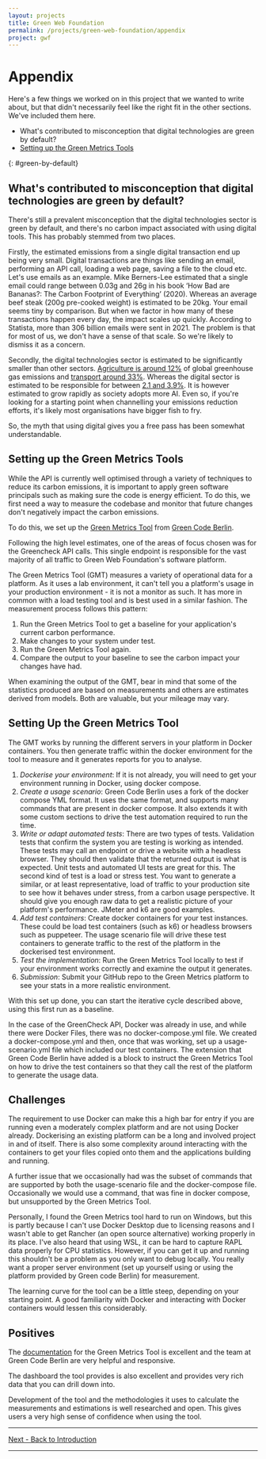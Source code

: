 ```yaml
---
layout: projects
title: Green Web Foundation
permalink: /projects/green-web-foundation/appendix
project: gwf
---
```


# Appendix

Here's a few things we worked on in this project that we wanted to write about, but that didn't necessarily feel like the right fit in the other sections. We've included them here.

- What's contributed to misconception that digital technologies are green by default?
- [Setting up the Green Metrics Tools](#setting-up-the-Green-Metrics-Tools)

{: #green-by-default}
## What's contributed to misconception that digital technologies are green by default?

There's still a prevalent misconception that the digital technologies sector is green by default, and there's no carbon impact associated with using digital tools. This has probably stemmed from two places.

Firstly, the estimated emissions from a single digital transaction end up being very small. Digital transactions are things like sending an email, performing an API call, loading a web page, saving a file to the cloud etc. Let's use emails as an example. Mike Berners-Lee estimated that a single email could range between 0.03g and 26g in his book ‘How Bad are Bananas?: The Carbon Footprint of Everything’ (2020). Whereas an average beef steak (200g pre-cooked weight) is estimated to be 20kg. Your email seems tiny by comparison. But when we factor in how many of these transactions happen every day, the impact scales up quickly. According to Statista, more than 306 billion emails were sent in 2021. The problem is that for most of us, we don't have a sense of that scale. So we're likely to dismiss it as a concern. 

Secondly, the digital technologies sector is estimated to be significantly smaller than other sectors. [Agriculture is around 12%](https://www.statista.com/topics/10348/agriculture-emissions-worldwide/) of global greenhouse gas emissions and [transport around 33%](https://www.iea.org/energy-system/transport). Whereas the digital sector is estimated to be responsible for between [2.1 and 3.9%](https://www.sciencedaily.com/releases/2021/09/210910121715.htm). It is however estimated to grow rapidly as society adopts more AI. Even so, if you're looking for a starting point when channelling your emissions reduction efforts, it's likely most organisations have bigger fish to fry.

So, the myth that using digital gives you a free pass has been somewhat understandable. 

## Setting up the Green Metrics Tools

While the API is currently well optimised through a variety of techniques to reduce its carbon emissions, it is important to apply green software principals such as making sure  the code is energy efficient. To do this, we first need a way to measure the codebase and monitor that future changes don't negatively impact the carbon emissions.

To do this, we set up the [Green Metrics Tool](https://www.green-coding.io/projects/green-metrics-tool/) from [Green Code Berlin](https://www.green-coding.io/).

Following the high level estimates, one of the areas of focus chosen was for the Greencheck API calls. This single endpoint is responsible for the vast majority of all traffic to Green Web Foundation's software platform.

The Green Metrics Tool (GMT) measures a variety of operational data for a platform. As it uses a lab environment, it can't tell you a platform's usage in your production environment - it is not a monitor as such. It has more in common with a load testing tool and is best used in a similar fashion. The measurement process follows this pattern:

1. Run the Green Metrics Tool to get a baseline for your application's current carbon performance.
2. Make changes to your system under test.
3. Run the Green Metrics Tool again.
4. Compare the output to your baseline to see the carbon impact your changes have had.

When examining the output of the GMT, bear in mind that some of the statistics produced are based on measurements and others are estimates derived from models. Both are valuable, but your mileage may vary.

## Setting Up the Green Metrics Tool

The GMT works by running the different servers in your platform in Docker containers. You then generate traffic within the docker environment for the tool to measure and it generates reports for you to analyse.

1. _Dockerise your environment_: If it is not already, you will need to get your environment running in Docker, using docker compose.
2. _Create a usage scenario_: Green Code Berlin uses a fork of the docker compose YML format. It uses the same format, and supports many commands that are present in docker compose. It also extends it with some custom sections to drive the test automation required to run the time.
3. _Write or adapt automated tests_: There are two types of tests. Validation tests that confirm the system you are testing is working as intended. These tests may call an endpoint or drive a website with a headless browser. They should then validate that the returned output is what is expected. Unit tests and automated UI tests are great for this. The second kind of test is a load or stress test. You want to generate a similar, or at least representative, load of traffic to your production site to see how it behaves under stress, from a carbon usage perspective. It should give you enough raw data to get a realistic picture of your platform's performance. JMeter and k6 are good examples.
4. _Add test containers_: Create docker containers for your test instances. These could be load test containers (such as k6) or headless browsers such as puppeteer. The usage scenario file will drive these test containers to generate traffic to the rest of the platform in the dockerised test environment.
5. _Test the implementation_: Run the Green Metrics Tool locally to test if your environment works correctly and examine the output it generates.
6. _Submission_: Submit your GitHub repo to the Green Metrics platform to see your stats in a more realistic environment.

With this set up done, you can start the iterative cycle described above, using this first run as a baseline.

In the case of the GreenCheck API, Docker was already in use, and while there were Docker Files, there was no docker-compose.yml file. We created a docker-compose.yml and then, once that was working, set up a usage-scenario.yml file which included our test containers. The extension that Green Code Berlin have added is a block to instruct the Green Metrics Tool on how to drive the test containers so that they call the rest of the platform to generate the usage data.

## Challenges

The requirement to use Docker can make this a high bar for entry if you are running even a moderately complex platform and are not using Docker already. Dockerising an existing platform can be a long and involved project in and of itself. There is also some complexity around interacting with the containers to get your files copied onto them and the applications building and running.

A further issue that we occasionally had was the subset of commands that are supported by both the usage-scenario file and the docker-compose file. Occasionally we would use a command, that was fine in docker compose, but unsupported by the Green Metrics Tool.

Personally, I found the Green Metrics tool hard to run on Windows, but this is partly because I can't use Docker Desktop due to licensing reasons and I wasn't able to get Rancher (an open source alternative) working properly in its place. I've also heard that using WSL, it can be hard to capture RAPL data properly for CPU statistics. However, if you can get it up and running this shouldn't be a problem as you only want to debug locally. You really want a proper server environment (set up yourself using or using the platform provided by Green code Berlin) for measurement.

The learning curve for the tool can be a little steep, depending on your starting point. A good familiarity with Docker and interacting with Docker containers would lessen this considerably.

## Positives

The [documentation](https://docs.green-coding.io/) for the Green Metrics Tool is excellent and the team at Green Code Berlin are very helpful and responsive.

The dashboard the tool provides is also excellent and provides very rich data that you can drill down into.

Development of the tool and the methodologies it uses to calculate the measurements and estimations is well researched and open. This gives users a very high sense of confidence when using the tool.

---

[Next - Back to Introduction](overview)

---


